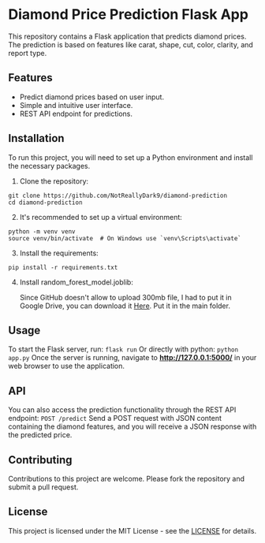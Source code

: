 # Diamond Price Prediction Flask App

This repository contains a Flask application that predicts diamond prices. The prediction is based on features like carat, shape, cut, color, clarity, and report type.

## Features

- Predict diamond prices based on user input.
- Simple and intuitive user interface.
- REST API endpoint for predictions.

## Installation

To run this project, you will need to set up a Python environment and install the necessary packages.

1. Clone the repository:

```
git clone https://github.com/NotReallyDark9/diamond-prediction
cd diamond-prediction
```

2. It's recommended to set up a virtual environment:
```
python -m venv venv
source venv/bin/activate  # On Windows use `venv\Scripts\activate`
```
3. Install the requirements:
```
pip install -r requirements.txt
```
4. Install random_forest_model.joblib: </p>
Since GitHub doesn't allow to upload 300mb file, I had to put it in Google Drive, you can download it [Here](https://drive.google.com/file/d/1XK0GvrZ-Q1SOLvVLYVp-Bfghb_LPksay/view?usp=drive_link). Put it in the main folder.

## Usage
To start the Flask server, run:
```flask run```
Or directly with python:
```python app.py```
Once the server is running, navigate to **http://127.0.0.1:5000/** in your web browser to use the application.

## API
You can also access the prediction functionality through the REST API endpoint:
```POST /predict```
Send a POST request with JSON content containing the diamond features, and you will receive a JSON response with the predicted price.

## Contributing
Contributions to this project are welcome. Please fork the repository and submit a pull request.

## License
This project is licensed under the MIT License - see the [LICENSE](https://docs.github.com/en/rest/licenses/licenses?apiVersion=2022-11-28) for details.
